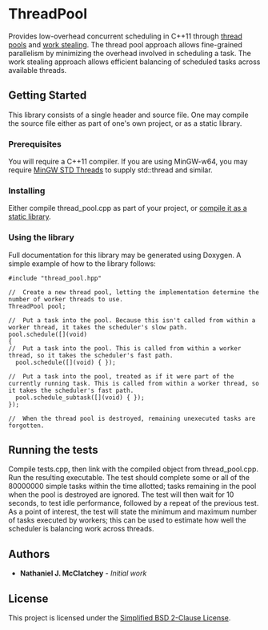 # ThreadPool

Provides low-overhead concurrent scheduling in C++11 through [thread pools](https://en.wikipedia.org/wiki/Thread_pool "Wikipedia: Thread pool") and [work stealing](https://en.wikipedia.org/wiki/Work_stealing "Wikipedia: Work stealing"). The thread pool approach allows fine-grained parallelism by minimizing the overhead involved in scheduling a task. The work stealing approach allows efficient balancing of scheduled tasks across available threads.

## Getting Started

This library consists of a single header and source file. One may compile the source file either as part of one's own project, or as a static library.

### Prerequisites

You will require a C++11 compiler. If you are using MinGW-w64, you may require [MinGW STD Threads](https://github.com/nmcclatchey/mingw-std-threads "MinGW STD Threads") to supply std::thread and similar.

### Installing

Either compile thread_pool.cpp as part of your project, or [compile it as a static library](https://en.wikipedia.org/wiki/Static_library "Wikipedia: Static library").

### Using the library

Full documentation for this library may be generated using Doxygen. A simple example of how to the library follows:
```
#include "thread_pool.hpp"

//  Create a new thread pool, letting the implementation determine the number of worker threads to use.
ThreadPool pool;

//  Put a task into the pool. Because this isn't called from within a worker thread, it takes the scheduler's slow path.
pool.schedule([](void)
{
//  Put a task into the pool. This is called from within a worker thread, so it takes the scheduler's fast path.
  pool.schedule([](void) { });
 
//  Put a task into the pool, treated as if it were part of the currently running task. This is called from within a worker thread, so it takes the scheduler's fast path.
  pool.schedule_subtask([](void) { });
});

//  When the thread pool is destroyed, remaining unexecuted tasks are forgotten.
```

## Running the tests

Compile tests.cpp, then link with the compiled object from thread_pool.cpp. Run the resulting executable. The test should complete some or all of the 80000000 simple tasks within the time allotted; tasks remaining in the pool when the pool is destroyed are ignored. The test will then wait for 10 seconds, to test idle performance, followed by a repeat of the previous test. As a point of interest, the test will state the minimum and maximum number of tasks executed by workers; this can be used to estimate how well the scheduler is balancing work across threads.

## Authors

* **Nathaniel J. McClatchey** - *Initial work*

## License

This project is licensed under the [Simplified BSD 2-Clause License](LICENSE).
